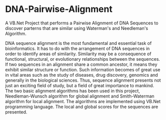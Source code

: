 # DNA-Pairwise-Alignment
A VB.Net Project that performs a Pairwise Alignment of DNA Sequences to discover parterns that are similar using Waterman's and Needleman's Algorithm.

DNA sequence alignment is the most fundamental and essential task of bioinformatics. It has to do with the arrangement of DNA sequences in order to identify areas of similarity. Similarity may be a consequence of functional, structural, or evolutionary relationships between the sequences. If two sequences in an alignment share a common ancestor, it means they exhibit similar structure or function. Such  information  becomes  of  great  use  in  vital  areas  such  as  the  study  of  diseases, drug discovery, genomics and  generally in the biological sciences. Thus, sequence alignment presents not just an exciting field of study, but a field of great importance to mankind. The two basic alignment algorithms has been used in this project, Needleman-Wunsch algorithm for global alignment and Smith-Waterman algorithm for local alignment. The algorithms are implemented using VB.Net programming language. The local and global scores for the sequences are presented.
